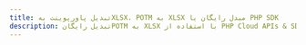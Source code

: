 ---title: تبدیل پاورپوینت بهXLSX، POTM به XLSX مبدل رایگان یا PHP SDKdescription: تبدیل رایگانPOTM به XLSX با استفاده از PHP Cloud APIs & SDK. همچنین اسناد Microsoft PowerPoint را در Cloud ایجاد، ویرایش و رندر کنید.---